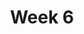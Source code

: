 ---
    title: Week 6
    weekNumber: 6
    days:
      - date: 2021-11-1
        events:
          "**LEC 16**{: .label .label-lecture } [Hypothesis Testing](http://datahub.ucsd.edu/user-redirect/git-sync?repo=https://github.com/dsc-courses/dsc10-2021-fa&subPath=lectures/lec16/lecture.ipynb)":
            "[DDS 7.1](https://eldridgejm.github.io/dive_into_data_science/07-hypothesis_testing/1_hypothesis_tests.html)"
          "**DIS 6**{: .label .label-disc } [In-Person Discussion](http://datahub.ucsd.edu/user-redirect/git-sync?repo=https://github.com/dsc-courses/dsc10-2021-fa&subPath=discussions/06-hypothesis_testing/)":
      - date: 2021-11-2
        events:
          "**PROJ**{: .label .label-proj } [**Midterm Project (due 11/2)**](http://datahub.ucsd.edu/user-redirect/git-sync?repo=https://github.com/dsc-courses/dsc10-2021-fa&subPath=midterm_project/project.ipynb)":
      - date: 2021-11-3
        events:
          "**LEC 17**{: .label .label-lecture } Hypothesis Testing, Permutation Testing":
            "[DDS 7.1-7.2](https://eldridgejm.github.io/dive_into_data_science/07-hypothesis_testing/1_hypothesis_tests.html)"
      - date: 2021-11-5
        events:
          "**LEC 18**{: .label .label-lecture } Permutation Testing":
            "[DDS 7.2](https://eldridgejm.github.io/dive_into_data_science/07-hypothesis_testing/2_permutation_tests.html)"
      - date: 2021-11-6
        events:
          "**LAB 5**{: .label .label-lab } [**Simulation, Sampling, and Hypothesis Testing (due 11/6)**](http://datahub.ucsd.edu/user-redirect/git-sync?repo=https://github.com/dsc-courses/dsc10-2021-fa&subPath=labs/05-hypothesis_testing/lab.ipynb)":
---
